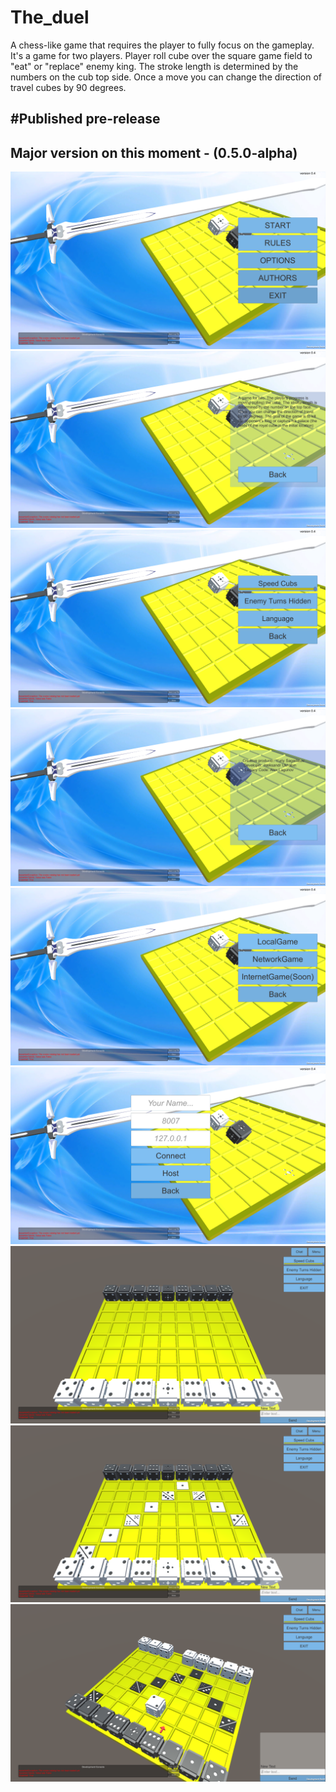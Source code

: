 # The_duel
A chess-like game that requires the player to fully focus on the gameplay. It's a game for two players. Player roll cube over the square game field to "eat" or "replace" enemy king. The stroke length is determined by the numbers on the cub top side. Once a move you can change the direction of travel cubes by 90 degrees.

#Published pre-release
------------------------------------------------
Major version on this moment - (0.5.0-alpha)
------------------------------------------------
![Ilustration to project](https://github.com/OSMINOZH/The_duel/blob/main/Screenshots/Main_menu.png)
![Ilustration to project](https://github.com/OSMINOZH/The_duel/blob/main/Screenshots/Rules.png)
![Ilustration to project](https://github.com/OSMINOZH/The_duel/blob/main/Screenshots/Settings.png)
![Ilustration to project](https://github.com/OSMINOZH/The_duel/blob/main/Screenshots/Credits.png)
![Ilustration to project](https://github.com/OSMINOZH/The_duel/blob/main/Screenshots/GameMode.png)
![Ilustration to project](https://github.com/OSMINOZH/The_duel/blob/main/Screenshots/PVP.png)
![Ilustration to project](https://github.com/OSMINOZH/The_duel/blob/main/Screenshots/PVP_Started.png)
![Ilustration to project](https://github.com/OSMINOZH/The_duel/blob/main/Screenshots/White_move.png)
![Ilustration to project](https://github.com/OSMINOZH/The_duel/blob/main/Screenshots/Black_move.png)
